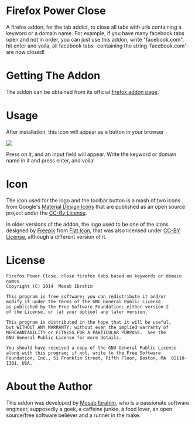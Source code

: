 Firefox Power Close
===================
A firefox addon, for the tab addict, to close all tabs with urls containing a keyword or a domain name. For example,
if you have many facebook tabs open and not in order, you can just use this addon, write "facebook.com", hit enter and
voila, all facebook tabs -containing the string 'facebook.com'- are now closed!


Getting The Addon
=================
The addon can be obtained from its official [firefox addon page](https://addons.mozilla.org/en-US/firefox/addon/firefox-power-close/).

Usage
=====
After installation, this icon will appear as a button in your browser :

![](https://raw.githubusercontent.com/mos3abof/firefox-power-close/master/data/icon-64.png)

Press on it, and an input field will appear. Write the keyword or domain name in it and press enter, and voila!

Icon
====
The icon used for the logo and the toolbar button is a mash of two icons from Google's
[Material Design Icons](https://design.google.com/icons/) that are published as an open source project under the
[CC-By License](https://creativecommons.org/licenses/by/4.0/).

In older versions of the addon, the logo used to be one of the icons designed by [Freepik](http://www.freepik.com) from
[Flat Icon](http://www.flaticon.com), that was also licensed under [CC-BY License](http://creativecommons.org/licenses/by/3.0/),
although a different version of it.

License
=======
```
Firefox Power Close, close firefox tabs based on keywords or domain names
Copyright (C) 2014  Mosab Ibrahim

This program is free software; you can redistribute it and/or
modify it under the terms of the GNU General Public License
as published by the Free Software Foundation; either version 2
of the License, or (at your option) any later version.

This program is distributed in the hope that it will be useful,
but WITHOUT ANY WARRANTY; without even the implied warranty of
MERCHANTABILITY or FITNESS FOR A PARTICULAR PURPOSE.  See the
GNU General Public License for more details.

You should have received a copy of the GNU General Public License
along with this program; if not, write to the Free Software
Foundation, Inc., 51 Franklin Street, Fifth Floor, Boston, MA  02110-1301, USA.
```

About the Author
================
This addon was developed by [Mosab Ibrahim](http://www.mos3abof.com), who is a
passionate software engineer, supposedly a geek, a caffeine junkie, a food lover,
an open source/free software believer and a runner in the make.

